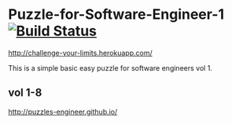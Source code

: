 # Puzzle-for-Software-Engineer-1 [![Build Status](https://travis-ci.org/shinyaK14/Puzzle-for-Software-Engineer-1.svg?branch=master)](https://travis-ci.org/shinyaK14/Puzzle-for-Software-Engineer-1)

http://challenge-your-limits.herokuapp.com/

This is a simple basic easy puzzle for software engineers vol 1.


## vol 1-8

http://puzzles-engineer.github.io/
